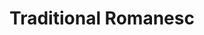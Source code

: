 ---
title: "Traditional Romanesc"
url: /friedrichshafen/traditional-romanesc/
shop: Lebensmittel
---